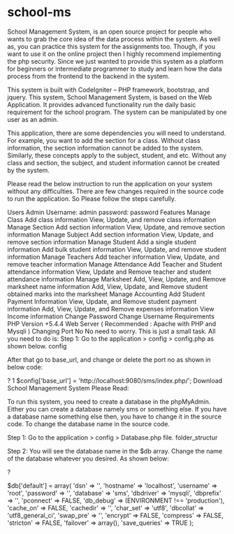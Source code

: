 # school-ms
School Management System, is an open source project for people who wants to grab the core idea of the data process within the system. As well as, you can practice this system for the assignments too. Though, if you want to use it on the online project then I highly recommend implementing the php security. Since we just wanted to provide this system as a platform for beginners or intermediate programmer to study and learn how the data process from the frontend to the backend in the system.

This system is built with CodeIgniter – PHP framework, bootstrap, and jquery. This system, School Management System, is based on the Web Application. It provides advanced functionality run the daily basic requirement for the school program. The system can be manipulated by one user as an admin.

This application, there are some dependencies you will need to understand. For example, you want to add the section for a class. Without class information, the section information cannot be added to the system. Similarly, these concepts apply to the subject, student, and etc. Without any class and section, the subject, and student information cannot be created by the system.

Please read the below instruction to run the application on your system without any difficulties. There are few changes required in the source code to run the application. So Please follow the steps carefully.

Users
Admin
Username: admin
password: password
Features
Manage Class
Add class information
View, Update, and remove class information
Manage Section
Add section information
View, Update, and remove section information
Manage Subject
Add section information
View, Update, and remove section information
Manage Student
Add a single student information
Add bulk student information
View, Update, and remove student information
Manage Teachers
Add teacher information
View, Update, and remove teacher information
Manage Attendance
Add Teacher and Student attendance information
View, Update and Remove teacher and student attendance information
Manage Marksheet
Add, View, Update, and Remove marksheet name information
Add, View, Update, and Remove student obtained marks into the marksheet
Manage Accounting
Add Student Payment Information
View, Update, and Remove student payment information
Add, View, Update, and Remove expenses information
View Income information
Change Password
Change Username
Requirements
PHP Version +5.4.4
Web Server ( Recommended : Apache with PHP and Mysqli )
Changing Port No
No need to worry. This is just a small task. All you need to do is:
Step 1: Go to the application > config > config.php as shown below.
config

After that go to base_url, and change or delete the port no as shown in below code:

?
1
$config['base_url'] = 'http://localhost:9080/sms/index.php/';
Download School Management System
Please Read:

To run this system, you need to create a database in the phpMyAdmin. Either you can create a database namely sms or something else. If you have a database name something else then, you have to change it in the source code. To change the database name in the source code.

Step 1: Go to the application > config > Database.php file.
folder_structur

Step 2: You will see the database name in the $db array. Change the name of the database whatever you desired. As shown below:

?

$db['default'] = array(
    'dsn'   => '',
    'hostname' => 'localhost',
    'username' => 'root',
    'password' => '',
    'database' => 'sms',
    'dbdriver' => 'mysqli',
    'dbprefix' => '',
    'pconnect' => FALSE,
    'db_debug' => (ENVIRONMENT !== 'production'),
    'cache_on' => FALSE,
    'cachedir' => '',
    'char_set' => 'utf8',
    'dbcollat' => 'utf8_general_ci',
    'swap_pre' => '',
    'encrypt' => FALSE,
    'compress' => FALSE,
    'stricton' => FALSE,
    'failover' => array(),
    'save_queries' => TRUE
);
